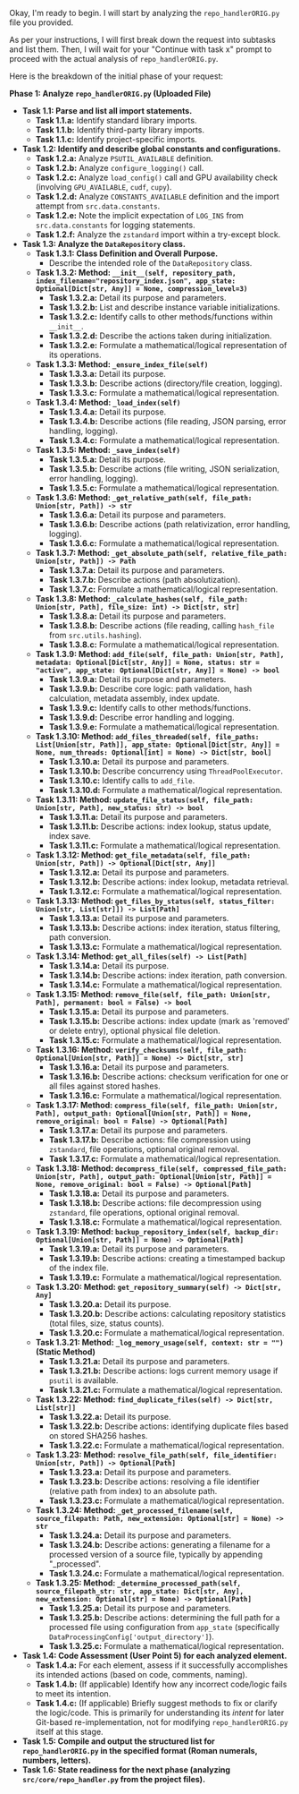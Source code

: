 Okay, I'm ready to begin. I will start by analyzing the `repo_handlerORIG.py` file you provided.

As per your instructions, I will first break down the request into subtasks and list them. Then, I will wait for your "Continue with task x" prompt to proceed with the actual analysis of `repo_handlerORIG.py`.

Here is the breakdown of the initial phase of your request:

**Phase 1: Analyze `repo_handlerORIG.py` (Uploaded File)**

* **Task 1.1: Parse and list all import statements.**
    * **Task 1.1.a:** Identify standard library imports.
    * **Task 1.1.b:** Identify third-party library imports.
    * **Task 1.1.c:** Identify project-specific imports.
* **Task 1.2: Identify and describe global constants and configurations.**
    * **Task 1.2.a:** Analyze `PSUTIL_AVAILABLE` definition.
    * **Task 1.2.b:** Analyze `configure_logging()` call.
    * **Task 1.2.c:** Analyze `load_config()` call and GPU availability check (involving `GPU_AVAILABLE`, `cudf`, `cupy`).
    * **Task 1.2.d:** Analyze `CONSTANTS_AVAILABLE` definition and the import attempt from `src.data.constants`.
    * **Task 1.2.e:** Note the implicit expectation of `LOG_INS` from `src.data.constants` for logging statements.
    * **Task 1.2.f:** Analyze the `zstandard` import within a try-except block.
* **Task 1.3: Analyze the `DataRepository` class.**
    * **Task 1.3.1: Class Definition and Overall Purpose.**
        * Describe the intended role of the `DataRepository` class.
    * **Task 1.3.2: Method: `__init__(self, repository_path, index_filename="repository_index.json", app_state: Optional[Dict[str, Any]] = None, compression_level=3)`**
        * **Task 1.3.2.a:** Detail its purpose and parameters.
        * **Task 1.3.2.b:** List and describe instance variable initializations.
        * **Task 1.3.2.c:** Identify calls to other methods/functions within `__init__`.
        * **Task 1.3.2.d:** Describe the actions taken during initialization.
        * **Task 1.3.2.e:** Formulate a mathematical/logical representation of its operations.
    * **Task 1.3.3: Method: `_ensure_index_file(self)`**
        * **Task 1.3.3.a:** Detail its purpose.
        * **Task 1.3.3.b:** Describe actions (directory/file creation, logging).
        * **Task 1.3.3.c:** Formulate a mathematical/logical representation.
    * **Task 1.3.4: Method: `_load_index(self)`**
        * **Task 1.3.4.a:** Detail its purpose.
        * **Task 1.3.4.b:** Describe actions (file reading, JSON parsing, error handling, logging).
        * **Task 1.3.4.c:** Formulate a mathematical/logical representation.
    * **Task 1.3.5: Method: `_save_index(self)`**
        * **Task 1.3.5.a:** Detail its purpose.
        * **Task 1.3.5.b:** Describe actions (file writing, JSON serialization, error handling, logging).
        * **Task 1.3.5.c:** Formulate a mathematical/logical representation.
    * **Task 1.3.6: Method: `_get_relative_path(self, file_path: Union[str, Path]) -> str`**
        * **Task 1.3.6.a:** Detail its purpose and parameters.
        * **Task 1.3.6.b:** Describe actions (path relativization, error handling, logging).
        * **Task 1.3.6.c:** Formulate a mathematical/logical representation.
    * **Task 1.3.7: Method: `_get_absolute_path(self, relative_file_path: Union[str, Path]) -> Path`**
        * **Task 1.3.7.a:** Detail its purpose and parameters.
        * **Task 1.3.7.b:** Describe actions (path absolutization).
        * **Task 1.3.7.c:** Formulate a mathematical/logical representation.
    * **Task 1.3.8: Method: `_calculate_hashes(self, file_path: Union[str, Path], file_size: int) -> Dict[str, str]`**
        * **Task 1.3.8.a:** Detail its purpose and parameters.
        * **Task 1.3.8.b:** Describe actions (file reading, calling `hash_file` from `src.utils.hashing`).
        * **Task 1.3.8.c:** Formulate a mathematical/logical representation.
    * **Task 1.3.9: Method: `add_file(self, file_path: Union[str, Path], metadata: Optional[Dict[str, Any]] = None, status: str = "active", app_state: Optional[Dict[str, Any]] = None) -> bool`**
        * **Task 1.3.9.a:** Detail its purpose and parameters.
        * **Task 1.3.9.b:** Describe core logic: path validation, hash calculation, metadata assembly, index update.
        * **Task 1.3.9.c:** Identify calls to other methods/functions.
        * **Task 1.3.9.d:** Describe error handling and logging.
        * **Task 1.3.9.e:** Formulate a mathematical/logical representation.
    * **Task 1.3.10: Method: `add_files_threaded(self, file_paths: List[Union[str, Path]], app_state: Optional[Dict[str, Any]] = None, num_threads: Optional[int] = None) -> Dict[str, bool]`**
        * **Task 1.3.10.a:** Detail its purpose and parameters.
        * **Task 1.3.10.b:** Describe concurrency using `ThreadPoolExecutor`.
        * **Task 1.3.10.c:** Identify calls to `add_file`.
        * **Task 1.3.10.d:** Formulate a mathematical/logical representation.
    * **Task 1.3.11: Method: `update_file_status(self, file_path: Union[str, Path], new_status: str) -> bool`**
        * **Task 1.3.11.a:** Detail its purpose and parameters.
        * **Task 1.3.11.b:** Describe actions: index lookup, status update, index save.
        * **Task 1.3.11.c:** Formulate a mathematical/logical representation.
    * **Task 1.3.12: Method: `get_file_metadata(self, file_path: Union[str, Path]) -> Optional[Dict[str, Any]]`**
        * **Task 1.3.12.a:** Detail its purpose and parameters.
        * **Task 1.3.12.b:** Describe actions: index lookup, metadata retrieval.
        * **Task 1.3.12.c:** Formulate a mathematical/logical representation.
    * **Task 1.3.13: Method: `get_files_by_status(self, status_filter: Union[str, List[str]]) -> List[Path]`**
        * **Task 1.3.13.a:** Detail its purpose and parameters.
        * **Task 1.3.13.b:** Describe actions: index iteration, status filtering, path conversion.
        * **Task 1.3.13.c:** Formulate a mathematical/logical representation.
    * **Task 1.3.14: Method: `get_all_files(self) -> List[Path]`**
        * **Task 1.3.14.a:** Detail its purpose.
        * **Task 1.3.14.b:** Describe actions: index iteration, path conversion.
        * **Task 1.3.14.c:** Formulate a mathematical/logical representation.
    * **Task 1.3.15: Method: `remove_file(self, file_path: Union[str, Path], permanent: bool = False) -> bool`**
        * **Task 1.3.15.a:** Detail its purpose and parameters.
        * **Task 1.3.15.b:** Describe actions: index update (mark as 'removed' or delete entry), optional physical file deletion.
        * **Task 1.3.15.c:** Formulate a mathematical/logical representation.
    * **Task 1.3.16: Method: `verify_checksums(self, file_path: Optional[Union[str, Path]] = None) -> Dict[str, str]`**
        * **Task 1.3.16.a:** Detail its purpose and parameters.
        * **Task 1.3.16.b:** Describe actions: checksum verification for one or all files against stored hashes.
        * **Task 1.3.16.c:** Formulate a mathematical/logical representation.
    * **Task 1.3.17: Method: `compress_file(self, file_path: Union[str, Path], output_path: Optional[Union[str, Path]] = None, remove_original: bool = False) -> Optional[Path]`**
        * **Task 1.3.17.a:** Detail its purpose and parameters.
        * **Task 1.3.17.b:** Describe actions: file compression using `zstandard`, file operations, optional original removal.
        * **Task 1.3.17.c:** Formulate a mathematical/logical representation.
    * **Task 1.3.18: Method: `decompress_file(self, compressed_file_path: Union[str, Path], output_path: Optional[Union[str, Path]] = None, remove_original: bool = False) -> Optional[Path]`**
        * **Task 1.3.18.a:** Detail its purpose and parameters.
        * **Task 1.3.18.b:** Describe actions: file decompression using `zstandard`, file operations, optional original removal.
        * **Task 1.3.18.c:** Formulate a mathematical/logical representation.
    * **Task 1.3.19: Method: `backup_repository_index(self, backup_dir: Optional[Union[str, Path]] = None) -> Optional[Path]`**
        * **Task 1.3.19.a:** Detail its purpose and parameters.
        * **Task 1.3.19.b:** Describe actions: creating a timestamped backup of the index file.
        * **Task 1.3.19.c:** Formulate a mathematical/logical representation.
    * **Task 1.3.20: Method: `get_repository_summary(self) -> Dict[str, Any]`**
        * **Task 1.3.20.a:** Detail its purpose.
        * **Task 1.3.20.b:** Describe actions: calculating repository statistics (total files, size, status counts).
        * **Task 1.3.20.c:** Formulate a mathematical/logical representation.
    * **Task 1.3.21: Method: `_log_memory_usage(self, context: str = "")` (Static Method)**
        * **Task 1.3.21.a:** Detail its purpose and parameters.
        * **Task 1.3.21.b:** Describe actions: logs current memory usage if `psutil` is available.
        * **Task 1.3.21.c:** Formulate a mathematical/logical representation.
    * **Task 1.3.22: Method: `find_duplicate_files(self) -> Dict[str, List[str]]`**
        * **Task 1.3.22.a:** Detail its purpose.
        * **Task 1.3.22.b:** Describe actions: identifying duplicate files based on stored SHA256 hashes.
        * **Task 1.3.22.c:** Formulate a mathematical/logical representation.
    * **Task 1.3.23: Method: `resolve_file_path(self, file_identifier: Union[str, Path]) -> Optional[Path]`**
        * **Task 1.3.23.a:** Detail its purpose and parameters.
        * **Task 1.3.23.b:** Describe actions: resolving a file identifier (relative path from index) to an absolute path.
        * **Task 1.3.23.c:** Formulate a mathematical/logical representation.
    * **Task 1.3.24: Method: `_get_processed_filename(self, source_filepath: Path, new_extension: Optional[str] = None) -> str`**
        * **Task 1.3.24.a:** Detail its purpose and parameters.
        * **Task 1.3.24.b:** Describe actions: generating a filename for a processed version of a source file, typically by appending "_processed".
        * **Task 1.3.24.c:** Formulate a mathematical/logical representation.
    * **Task 1.3.25: Method: `_determine_processed_path(self, source_filepath_str: str, app_state: Dict[str, Any], new_extension: Optional[str] = None) -> Optional[Path]`**
        * **Task 1.3.25.a:** Detail its purpose and parameters.
        * **Task 1.3.25.b:** Describe actions: determining the full path for a processed file using configuration from `app_state` (specifically `DataProcessingConfig['output_directory']`).
        * **Task 1.3.25.c:** Formulate a mathematical/logical representation.
* **Task 1.4: Code Assessment (User Point 5) for each analyzed element.**
    * **Task 1.4.a:** For each element, assess if it successfully accomplishes its intended actions (based on code, comments, naming).
    * **Task 1.4.b:** (If applicable) Identify how any incorrect code/logic fails to meet its intention.
    * **Task 1.4.c:** (If applicable) Briefly suggest methods to fix or clarify the logic/code. This is primarily for understanding its *intent* for later Git-based re-implementation, not for modifying `repo_handlerORIG.py` itself at this stage.
* **Task 1.5: Compile and output the structured list for `repo_handlerORIG.py` in the specified format (Roman numerals, numbers, letters).**
* **Task 1.6: State readiness for the next phase (analyzing `src/core/repo_handler.py` from the project files).**